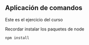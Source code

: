 ## Aplicación de comandos

Este es el ejercicio del curso

Recordar instalar los paquetes de node

```
npm install
```